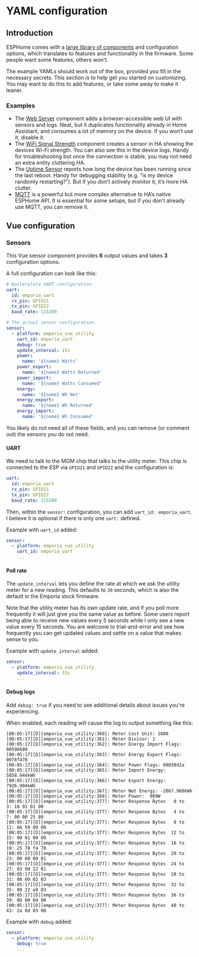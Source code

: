 # YAML configuration

## Introduction

ESPHome comes with a [large library of components](https://esphome.io/components/) and configuration options, which translates to features and functionality in the firmware.  Some people want some features, others won't.

The example YAMLs should work out of the box, provided you fill in the necessary secrets.  This section is to help get you started on customizing.  You may want to do this to add features, or take some away to make it leaner.

### Examples

- The [Web Server](https://esphome.io/components/web_server/) component adds a browser-accessible web UI with sensors and logs. Neat, but it duplicates functionality already in Home Assistant, and consumes a lot of memory on the device. If you won’t use it, disable it.
- The [WiFi Signal Strength](https://esphome.io/components/sensor/wifi_signal/) component creates a sensor in HA showing the devices Wi-Fi strength.  You can also see this in the device logs.  Handy for troubleshooting but once the connection is stable, you may not need an extra entity cluttering HA.
- The [Uptime Sensor](https://esphome.io/components/sensor/uptime/?utm_source=chatgpt.com) reports how long the device has been running since the last reboot. Handy for debugging stability (e.g. “is my device randomly restarting?”). But if you don’t actively monitor it, it’s more HA clutter.
- [MQTT](https://esphome.io/components/mqtt/) is a powerful but more complex alternative to HA’s native ESPHome API.  It is essential for some setups, but if you don’t already use MQTT, you can remove it.


## Vue configuration

### Sensors

This Vue sensor component provides **6** output values and takes **3** configuration options.

A full configuration can look like this:

```yaml
# Boilerplate UART configuration.
uart:
  id: emporia_uart
  rx_pin: GPIO21
  tx_pin: GPIO22
  baud_rate: 115200

# The actual sensor configuration.
sensor:
  - platform: emporia_vue_utility
    uart_id: emporia_uart
    debug: true
    update_interval: 15s
    power:
      name: '${name} Watts'
    power_export:
      name: '${name} Watts Returned'
    power_import:
      name: '${name} Watts Consumed'
    energy:
      name: '${name} Wh Net'
    energy_export:
      name: '${name} Wh Returned'
    energy_import:
      name: '${name} Wh Consumed'
```

You likely do not need all of these fields, and you can remove (or comment out) the sensors you do not need.


#### UART

We need to talk to the MGM chip that talks to the utility meter. This chip is connected to the ESP via `GPIO21` and `GPIO22` and the configuration is:

```yaml
uart:
  id: emporia_uart
  rx_pin: GPIO21
  tx_pin: GPIO22
  baud_rate: 115200
```

Then, within the `sensor:` configuration, you can add `uart_id: emporia_uart`. I believe it is optional if there is only one `uart:` defined.

Example with `uart_id` added:

```yaml
sensor:
  - platform: emporia_vue_utility
    uart_id: emporia_uart
    ...
```

#### Poll rate

The `update_interval` lets you define the rate at which we ask the utility meter for a new reading. This defaults to `30` seconds, which is also the default in the Emporia stock firmware.

Note that the utility meter has its own update rate, and if you poll more frequently it will just give you the same value as before. Some users report being able to receive new values every 5 seconds while I only see a new value every 15 seconds. You are welcome to trial-and-error and see how frequently you can get updated values and settle on a value that makes sense to you.

Example with `update_interval` added:

```yaml
sensor:
  - platform: emporia_vue_utility
    update_interval: 15s
    ...
```

#### Debug logs

Add `debug: true` if you need to see additional details about issues you're experiencing.

When enabled, each reading will cause the log to output something like this:

```
[00:05:17][D][emporia_vue_utility:360]: Meter Cost Unit: 1000
[00:05:17][D][emporia_vue_utility:361]: Meter Divisor: 1
[00:05:17][D][emporia_vue_utility:362]: Meter Energy Import Flags: 00596680
[00:05:17][D][emporia_vue_utility:363]: Meter Energy Export Flags: 0078f478
[00:05:17][D][emporia_vue_utility:364]: Meter Power Flags: 00038d2a
[00:05:17][D][emporia_vue_utility:365]: Meter Import Energy: 5858.944kWh
[00:05:17][D][emporia_vue_utility:366]: Meter Export Energy: 7926.904kWh
[00:05:17][D][emporia_vue_utility:367]: Meter Net Energy: -2067.960kWh
[00:05:17][D][emporia_vue_utility:368]: Meter Power:  909W
[00:05:17][D][emporia_vue_utility:377]: Meter Response Bytes   0 to   3: 18 91 01 00
[00:05:17][D][emporia_vue_utility:377]: Meter Response Bytes   4 to   7: 00 00 25 80
[00:05:17][D][emporia_vue_utility:377]: Meter Response Bytes   8 to  11: 66 59 00 00
[00:05:17][D][emporia_vue_utility:377]: Meter Response Bytes  12 to  15: 00 01 00 00
[00:05:17][D][emporia_vue_utility:377]: Meter Response Bytes  16 to  19: 25 78 f4 78
[00:05:17][D][emporia_vue_utility:377]: Meter Response Bytes  20 to  23: 00 00 00 01
[00:05:17][D][emporia_vue_utility:377]: Meter Response Bytes  24 to  27: 03 00 22 01
[00:05:17][D][emporia_vue_utility:377]: Meter Response Bytes  28 to  31: 00 00 02 03
[00:05:17][D][emporia_vue_utility:377]: Meter Response Bytes  32 to  35: 00 22 e8 03
[00:05:17][D][emporia_vue_utility:377]: Meter Response Bytes  36 to  39: 00 00 04 00
[00:05:17][D][emporia_vue_utility:377]: Meter Response Bytes  40 to  43: 2a 8d 03 00
```

Example with `debug` added:

```yaml
sensor:
  - platform: emporia_vue_utility
    debug: true
    ...
```